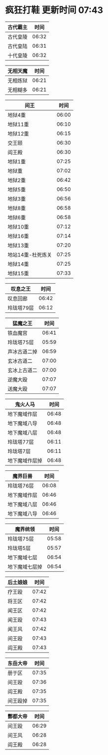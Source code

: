 # 疯狂打鞋 更新时间 07:43

| 古代霸主   | 时间    |
|--------|-------|
| 古代皇陵 | 06:32 |
| 古代皇陆 | 06:31 |
| 十代皇陵 | 06:32 |

| 无相天魔   | 时间    |
|--------|-------|
| 无相炼狱 | 06:21 |
| 无相糊多 | 06:21 |

| 间王   | 时间    |
|--------|-------|
| 地狱4重 | 06:00 |
| 地狱11重 | 06:10 |
| 地狱12重 | 06:15 |
| 交王颐 | 06:30 |
| 阎王殿 | 06:30 |
| 地狱1重 | 07:25 |
| 地狱重 | 07:02 |
| 地狱2重 | 06:42 |
| 地狱5重 | 06:50 |
| 地狱3重 | 06:56 |
| 地狱8重 | 06:58 |
| 地狱6重 | 06:58 |
| 地狱10重 | 07:12 |
| 地狱16重 | 07:14 |
| 地狱13重 | 07:20 |
| 地站14重-杜死炼关 | 07:25 |
| 地狱14重 | 07:25 |
| 地狱15重 | 07:33 |

| 叹息之王   | 时间    |
|--------|-------|
| 叹息回廊 | 06:42 |
| 玲珑塔79层 | 06:12 |

| 猛魔之王   | 时间    |
|--------|-------|
| 铁血魔宫 | 06:41 |
| 玲珑塔75层 | 05:59 |
| 声冰古道二掉 | 06:59 |
| 玄冰古道二 | 07:00 |
| 玄冰上古道二 | 07:00 |
| 逆魔大殴 | 07:07 |
| 送魔大殴 | 07:07 |

| 鬼火人马   | 时间    |
|--------|-------|
| 地下魔域作层 | 06:48 |
| 地下魔域八导 | 06:48 |
| 地下魔域八层 | 06:48 |
| 玲珑塔77层 | 06:11 |
| 玲珑塔7层 | 06:11 |
| 地下魔域作层掉 | 06:48 |

| 魔界巨兽   | 时间    |
|--------|-------|
| 玲珑塔76层 | 06:08 |
| 地下魔域作层 | 06:46 |
| 地下魔域八层 | 06:46 |
| 地下魔域八导 | 06:46 |

| 魔界统领   | 时间    |
|--------|-------|
| 玲珑塔75层 | 05:58 |
| 玲珑塔5层 | 05:57 |
| 地下魔域七层 | 06:54 |
| 地下魔域七层掉 | 06:54 |

| 后土娘娘   | 时间    |
|--------|-------|
| 疗王殴 | 07:42 |
| 将王区 | 07:42 |
| 闻王区 | 07:42 |
| 闻王殴 | 07:43 |
| 闻王风 | 07:42 |
| 间王殴 | 07:43 |
| 阎王殿 | 07:43 |

| 东岳大帝   | 时间    |
|--------|-------|
| 册于区 | 07:35 |
| 间王殴 | 07:36 |
| 阎王殿 | 07:35 |
| 间王殴掉 | 07:35 |

| 酆都大帝   | 时间    |
|--------|-------|
| 间王殴 | 06:29 |
| 间王风 | 06:28 |
| 阎王殿 | 06:28 |